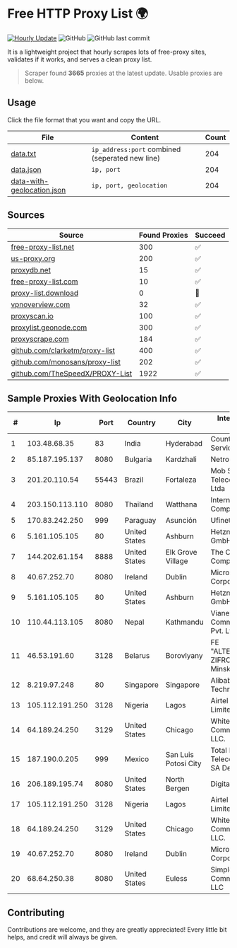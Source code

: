 
# Free HTTP Proxy List 🌍

[![Hourly Update](https://github.com/mertguvencli/http-proxy-list/actions/workflows/main.yml/badge.svg?branch=main)](https://github.com/mertguvencli/http-proxy-list/actions/workflows/main.yml)
![GitHub](https://img.shields.io/github/license/mertguvencli/http-proxy-list)
![GitHub last commit](https://img.shields.io/github/last-commit/mertguvencli/http-proxy-list)

It is a lightweight project that hourly scrapes lots of free-proxy sites, validates if it works, and serves a clean proxy list.


> Scraper found **3665** proxies at the latest update. Usable proxies are below.

## Usage

Click the file format that you want and copy the URL.


|File|Content|Count|
|----|-------|-----|
|[data.txt](https://raw.githubusercontent.com/mertguvencli/http-proxy-list/main/proxy-list/data.txt)|`ip_address:port` combined (seperated new line)|204|
|[data.json](https://raw.githubusercontent.com/mertguvencli/http-proxy-list/main/proxy-list/data.json)|`ip, port`|204|
|[data-with-geolocation.json](https://raw.githubusercontent.com/mertguvencli/http-proxy-list/main/proxy-list/data-with-geolocation.json)|`ip, port, geolocation`|204|

## Sources

|Source|Found Proxies|Succeed|
|------|-------------|-------|
|[free-proxy-list.net](https://free-proxy-list.net)|300|✅|
|[us-proxy.org](https://www.us-proxy.org)|200|✅|
|[proxydb.net](http://proxydb.net)|15|✅|
|[free-proxy-list.com](https://free-proxy-list.com/?page=&port=&type%5B%5D=http&type%5B%5D=https&up_time=0&search=Search)|10|✅|
|[proxy-list.download](https://www.proxy-list.download/HTTP)|0|🚫|
|[vpnoverview.com](https://vpnoverview.com/privacy/anonymous-browsing/free-proxy-servers)|32|✅|
|[proxyscan.io](https://www.proxyscan.io)|100|✅|
|[proxylist.geonode.com](https://proxylist.geonode.com/api/proxy-list?limit=300&page=1&sort_by=lastChecked&sort_type=desc&protocols=http,https)|300|✅|
|[proxyscrape.com](https://api.proxyscrape.com/v2/?request=displayproxies&protocol=http&timeout=10000&country=all&ssl=all&anonymity=all)|184|✅|
|[github.com/clarketm/proxy-list](https://raw.githubusercontent.com/clarketm/proxy-list/master/proxy-list-raw.txt)|400|✅|
|[github.com/monosans/proxy-list](https://raw.githubusercontent.com/monosans/proxy-list/main/proxies/http.txt)|202|✅|
|[github.com/TheSpeedX/PROXY-List](https://raw.githubusercontent.com/TheSpeedX/PROXY-List/master/http.txt)|1922|✅|


## Sample Proxies With Geolocation Info

|#|Ip|Port|Country|City|Internet Service Provider|
|-|--|----|-------|----|-------------------------|
|1|103.48.68.35|83|India|Hyderabad|Country Online Services PVT LTD|
|2|85.187.195.137|8080|Bulgaria|Kardzhali|Netroniks EOOD|
|3|201.20.110.54|55443|Brazil|Fortaleza|Mob Servicos de Telecomunicacoes Ltda|
|4|203.150.113.110|8080|Thailand|Watthana|Internet Thailand Company Ltd.|
|5|170.83.242.250|999|Paraguay|Asunción|Ufinet Panama S.A.|
|6|5.161.105.105|80|United States|Ashburn|Hetzner Online GmbH|
|7|144.202.61.154|8888|United States|Elk Grove Village|The Constant Company|
|8|40.67.252.70|8080|Ireland|Dublin|Microsoft Corporation|
|9|5.161.105.105|80|United States|Ashburn|Hetzner Online GmbH|
|10|110.44.113.105|8080|Nepal|Kathmandu|Vianet Communications Pvt. Ltd|
|11|46.53.191.60|3128|Belarus|Borovlyany|FE "ALTERNATIVNAYA ZIFROVAYA SET" Minsk|
|12|8.219.97.248|80|Singapore|Singapore|Alibaba (US) Technology Co., Ltd.|
|13|105.112.191.250|3128|Nigeria|Lagos|Airtel Networks Limited|
|14|64.189.24.250|3129|United States|Chicago|WhiteSky Communications, LLC.|
|15|187.190.0.205|999|Mexico|San Luis Potosí City|Total Play Telecomunicaciones SA De CV|
|16|206.189.195.74|8080|United States|North Bergen|DigitalOcean, LLC|
|17|105.112.191.250|3128|Nigeria|Lagos|Airtel Networks Limited|
|18|64.189.24.250|3129|United States|Chicago|WhiteSky Communications, LLC.|
|19|40.67.252.70|8080|Ireland|Dublin|Microsoft Corporation|
|20|68.64.250.38|8080|United States|Euless|SimpleFiber Communications LLC|



## Contributing

Contributions are welcome, and they are greatly appreciated! Every
little bit helps, and credit will always be given.

